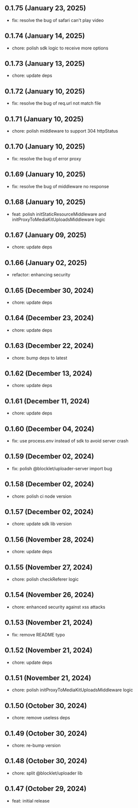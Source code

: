 ## 0.1.75 (January 23, 2025)

- fix: resolve the bug of safari can't play video

## 0.1.74 (January 14, 2025)

- chore: polish sdk logic to receive more options

## 0.1.73 (January 13, 2025)

- chore: update deps

## 0.1.72 (January 10, 2025)

- fix: resolve the bug of req.url not match file

## 0.1.71 (January 10, 2025)

- chore: polish middleware to support 304 httpStatus

## 0.1.70 (January 10, 2025)

- fix: resolve the bug of error proxy

## 0.1.69 (January 10, 2025)

- fix: resolve the bug of middleware no response

## 0.1.68 (January 10, 2025)

- feat: polish initStaticResourceMiddleware and initProxyToMediaKitUploadsMiddleware logic

## 0.1.67 (January 09, 2025)

- chore: update deps

## 0.1.66 (January 02, 2025)

- refactor: enhancing security

## 0.1.65 (December 30, 2024)

- chore: update deps

## 0.1.64 (December 23, 2024)

- chore: update deps

## 0.1.63 (December 22, 2024)

- chore: bump deps to latest

## 0.1.62 (December 13, 2024)

- chore: update deps

## 0.1.61 (December 11, 2024)

- chore: update deps

## 0.1.60 (December 04, 2024)

- fix: use process.env instead of sdk to avoid server crash

## 0.1.59 (December 02, 2024)

- fix: polish @blocklet/uploader-server import bug

## 0.1.58 (December 02, 2024)

- chore: polish ci node version

## 0.1.57 (December 02, 2024)

- chore: update sdk lib version

## 0.1.56 (November 28, 2024)

- chore: update deps

## 0.1.55 (November 27, 2024)

- chore: polish checkReferer logic

## 0.1.54 (November 26, 2024)

- chore: enhanced security against xss attacks

## 0.1.53 (November 21, 2024)

- fix: remove README typo

## 0.1.52 (November 21, 2024)

- chore: update deps

## 0.1.51 (November 21, 2024)

- chore: polish initProxyToMediaKitUploadsMiddleware logic

## 0.1.50 (October 30, 2024)

- chore: remove useless deps

## 0.1.49 (October 30, 2024)

- chore: re-bump version

## 0.1.48 (October 30, 2024)

- chore: split @blocklet/uploader lib

## 0.1.47 (October 29, 2024)

- feat: initial release
